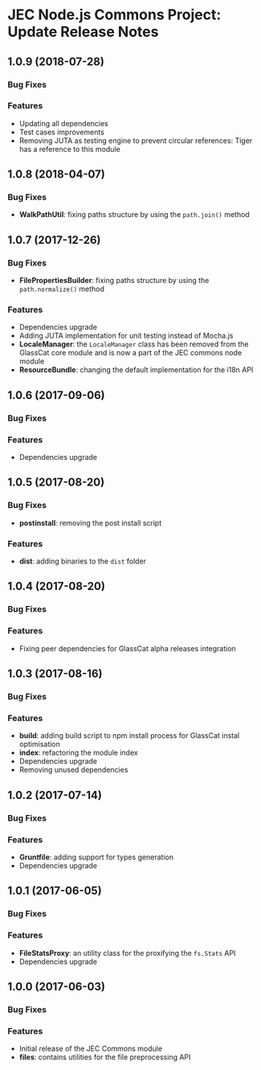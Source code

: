 # JEC Node.js Commons Project: Update Release Notes

<a name="jec-commons-node-1.0.9"></a>
## **1.0.9** (2018-07-28)

### Bug Fixes

### Features

- Updating all dependencies
- Test cases improvements
- Removing JUTA as testing engine to prevent circular references: Tiger has a reference to this module

<a name="jec-commons-node-1.0.8"></a>
## **1.0.8** (2018-04-07)

### Bug Fixes

- **WalkPathUtil**: fixing paths structure by using the `path.join()` method

<a name="jec-commons-node-1.0.7"></a>
## **1.0.7** (2017-12-26)

### Bug Fixes

- **FilePropertiesBuilder**: fixing paths structure by using the `path.normalize()` method

### Features

- Dependencies upgrade
- Adding JUTA implementation for unit testing instead of Mocha.js
- **LocaleManager**: the `LocaleManager` class has been removed from the GlassCat core module and is now a part of the JEC commons node module
- **ResourceBundle**: changing the default implementation for the i18n API

<a name="jec-commons-node-1.0.6"></a>
## **1.0.6** (2017-09-06)

### Bug Fixes

### Features

- Dependencies upgrade

<a name="jec-commons-node-1.0.5"></a>
## **1.0.5** (2017-08-20)

### Bug Fixes

- **postinstall**: removing the post install script

### Features

- **dist**: adding binaries to the `dist` folder

<a name="jec-commons-node-1.0.4"></a>
## **1.0.4** (2017-08-20)

### Bug Fixes

### Features

- Fixing peer dependencies for GlassCat alpha releases integration

<a name="jec-commons-node-1.0.3"></a>
## **1.0.3** (2017-08-16)

### Bug Fixes

### Features

- **build**: adding build script to npm install process for GlassCat instal optimisation
- **index**: refactoring the module index
- Dependencies upgrade
- Removing unused dependencies

<a name="jec-commons-node-1.0.2"></a>
## **1.0.2** (2017-07-14)

### Bug Fixes

### Features

- **Gruntfile**: adding support for types generation
- Dependencies upgrade

<a name="jec-commons-node-1.0.1"></a>
## **1.0.1** (2017-06-05)

### Bug Fixes

### Features

- **FileStatsProxy**: an utility class for the proxifying the `fs.Stats` API
- Dependencies upgrade

<a name="jec-commons-node-1.0.0"></a>
## **1.0.0** (2017-06-03)

### Bug Fixes

### Features

- Initial release of the JEC Commons module
- **files**: contains utilities for the file preprocessing API